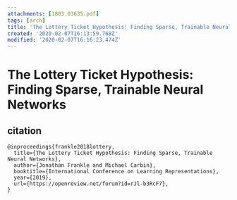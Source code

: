 ```yaml
---
attachments: [1803.03635.pdf]
tags: [arch]
title: 'The Lottery Ticket Hypothesis: Finding Sparse, Trainable Neural Networks'
created: '2020-02-07T16:13:59.768Z'
modified: '2020-02-07T16:16:23.474Z'
---
```


# The Lottery Ticket Hypothesis: Finding Sparse, Trainable Neural Networks

## citation
```
@inproceedings{frankle2018lottery,
  title={The Lottery Ticket Hypothesis: Finding Sparse, Trainable Neural Networks},
  author={Jonathan Frankle and Michael Carbin},
  booktitle={International Conference on Learning Representations},
  year={2019},
  url={https://openreview.net/forum?id=rJl-b3RcF7},
}
```
